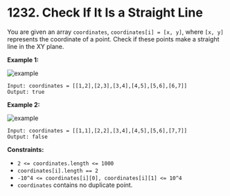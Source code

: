 # 1232. Check If It Is a Straight Line

You are given an array `coordinates`, `coordinates[i] = [x, y]`, where `[x, y]` represents the coordinate of a point. Check if these points make a straight line in the XY plane.

**Example 1:**

![example](https://assets.leetcode.com/uploads/2019/10/15/untitled-diagram-2.jpg)

```()
Input: coordinates = [[1,2],[2,3],[3,4],[4,5],[5,6],[6,7]]
Output: true
```

**Example 2:**

![example](https://assets.leetcode.com/uploads/2019/10/09/untitled-diagram-1.jpg)

```()
Input: coordinates = [[1,1],[2,2],[3,4],[4,5],[5,6],[7,7]]
Output: false
```

**Constraints:**

- `2 <= coordinates.length <= 1000`
- `coordinates[i].length == 2`
- `-10^4 <= coordinates[i][0], coordinates[i][1] <= 10^4`
- `coordinates` contains no duplicate point.
